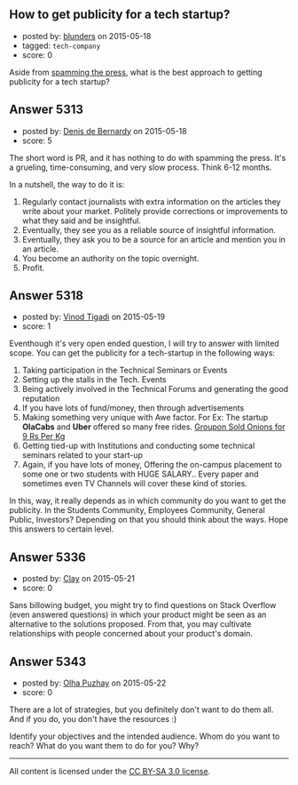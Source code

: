 ## How to get publicity for a tech startup?

- posted by: [blunders](https://stackexchange.com/users/216182/blunders) on 2015-05-18
- tagged: `tech-company`
- score: 0

<p>Aside from <a href="http://gizmodo.com/5830076/how-i-made-a-15-year-old-app-developer-cry" rel="nofollow">spamming the press</a>, what is the best approach to getting publicity for a tech startup?</p>



## Answer 5313

- posted by: [Denis de Bernardy](https://stackexchange.com/users/182468/denis-de-bernardy) on 2015-05-18
- score: 5

<p>The short word is PR, and it has nothing to do with spamming the press. It's a grueling, time-consuming, and very slow process. Think 6-12 months.</p>

<p>In a nutshell, the way to do it is:</p>

<ol>
<li>Regularly contact journalists with extra information on the articles they write about your market. Politely provide corrections or improvements to what they said and be insightful.</li>
<li>Eventually, they see you as a reliable source of insightful information.</li>
<li>Eventually, they ask you to be a source for an article and mention you in an article.</li>
<li>You become an authority on the topic overnight.</li>
<li>Profit.</li>
</ol>



## Answer 5318

- posted by: [Vinod Tigadi](https://stackexchange.com/users/6152446/vinod-tigadi) on 2015-05-19
- score: 1

<p>Eventhough it's very open ended question, I will try to answer with limited scope. You can get the publicity for a tech-startup in the following ways:</p>

<ol>
<li>Taking participation in the Technical Seminars or Events</li>
<li>Setting up the stalls in the Tech. Events</li>
<li>Being actively involved in the Technical Forums and generating the good reputation</li>
<li>If you have lots of fund/money, then through advertisements</li>
<li>Making something very unique with Awe factor. For Ex: The startup <strong>OlaCabs</strong> and <strong>Uber</strong> offered so many free rides. <a href="http://www.groupon.co.in/deals/shopping/Groupon-India-Onion/408055" rel="nofollow">Groupon Sold Onions for 9 Rs Per Kg</a></li>
<li>Getting tied-up with Institutions and conducting some technical seminars related to your start-up</li>
<li>Again, if you have lots of money, Offering the on-campus placement to some one or two students with HUGE SALARY.. Every paper and sometimes even TV Channels will cover these kind of stories. </li>
</ol>

<p>In this, way, it really depends as in which community do you want to get the publicity. In the Students Community, Employees Community, General Public, Investors? Depending on that you should think about the ways.
Hope this answers to certain level.</p>



## Answer 5336

- posted by: [Clay](https://stackexchange.com/users/1596720/clay) on 2015-05-21
- score: 0

<p>Sans billowing budget, you might try to find questions on Stack Overflow (even answered questions) in which your product might be seen as an alternative to the solutions proposed.  From that, you may cultivate relationships with people concerned about your product's domain.</p>



## Answer 5343

- posted by: [Olha Puzhay](https://stackexchange.com/users/1161515/olha-puzhay) on 2015-05-22
- score: 0

<p>There are a lot of strategies, but you definitely don't want to do them all. And if you do, you don't have the resources :)</p>

<p>Identify your objectives and the intended audience. Whom do you want to reach? What do you want them to do for you? Why?</p>




---

All content is licensed under the [CC BY-SA 3.0 license](https://creativecommons.org/licenses/by-sa/3.0/).
